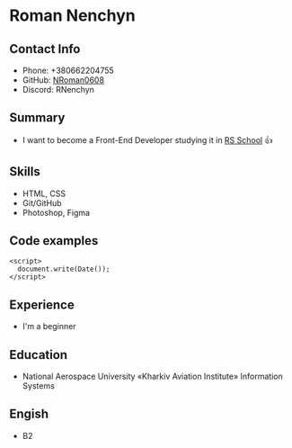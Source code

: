 # Roman Nenchyn
## Contact Info

- Phone: +380662204755
- GitHub: [NRoman0608](https://github.com/NRoman0608)
- Discord: RNenchyn 
## Summary
- I want to become a Front-End Developer studying it in [RS School](https://rs.school) :+1:

## Skills
- HTML, CSS
- Git/GitHub
- Photoshop, Figma

## Code examples

```
<script>
  document.write(Date()); 
</script>
```

## Experience
- I'm a beginner

## Education
- National Aerospace University «Kharkiv Aviation Institute»
Information Systems

## Engish
- B2
